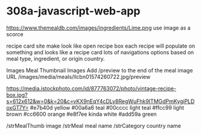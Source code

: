 # 308a-javascript-web-app

https://www.themealdb.com/images/ingredients/Lime.png use image as a scorce

recipe card site
make look like open recipe box
each recipe will populate on something and looks like a recipe card lots of navigations options based on meal type, ingredient, or origin country.

Images
Meal Thumbnail Images
Add /preview to the end of the meal image URL
/images/media/meals/llcbn01574260722.jpg/preview

https://media.istockphoto.com/id/877763072/photo/vintage-recipe-box.jpg?s=612x612&w=0&k=20&c=vKX9nEqY4cDLy8RegWuFhk9ITMGdPmKygiPLDoxGT7Y=
#e7b40d yellow
#00a6a6 teal
#00cccc light teal
#ffcc99 light brown
#cc6600 orange
#e8f7ee kinda white
#add59a green

/strMealThumb image
/strMeal meal name
/strCategory country name
